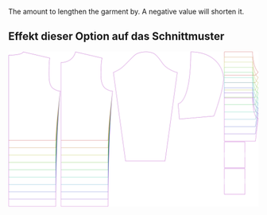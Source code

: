 
The amount to lengthen the garment by. A negative value will shorten it.


## Effekt dieser Option auf das Schnittmuster
![This image shows the effect of this option by superimposing several variants that have a different value for this option](huey_lengthbonus_sample.svg "Effect of this option on the pattern")
